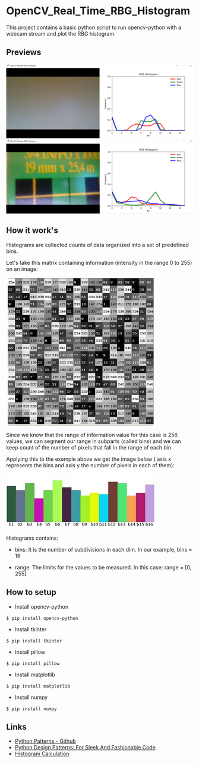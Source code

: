 # OpenCV_Real_Time_RBG_Histogram
This project contains a basic python script to run opencv-python with a webcam stream and plot the RBG histogram.

## Previews
![Preview1](./preview/Preview1.PNG?raw=true "Preview1")
![Preview2](./preview/Preview2.PNG?raw=true "Preview2")

## How it work's
Histograms are collected counts of data organized into a set of predefined bins.

Let's take this matrix containing information (intensity in the range 0 to 255) on an image:

![Matrix](./documentation/Matrix.jpg?raw=true"Matrix")

Since we know that the range of information value for this case is 256 values, we can segment our range in subparts (called bins) and we can keep count of the number of pixels that fall in the range of each bin.

Applying this to the example above we get the image below ( axis x represents the bins and axis y the number of pixels in each of them):

![Bin](./documentation/Bin.jpg?raw=true"Bin")

Histograms contains:

- bins: It is the number of subdivisions in each dim. In our example, bins = 16

- range: The limits for the values to be measured. In this case: range = [0, 255]

## How to setup
- Install opencv-python
```
$ pip install opencv-python
```

- Install tkinter
```
$ pip install tkinter
```

- Install pillow
```
$ pip install pillow
```

- Install matplotlib
```
$ pip install matplotlib
```

- Install numpy
```
$ pip install numpy
```

## Links
- [Python Patterns - Github](https://github.com/faif/python-patterns)
- [Python Design Patterns: For Sleek And Fashionable Code](https://www.toptal.com/python/python-design-patterns)
- [Histogram Calculation](https://docs.opencv.org/2.4/doc/tutorials/imgproc/histograms/histogram_calculation/histogram_calculation.html)
